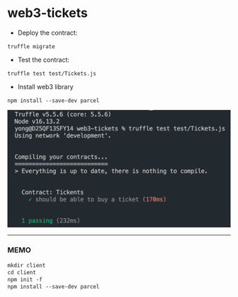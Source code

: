 # web3-tickets

- Deploy the contract:
```linux
truffle migrate
```

- Test the contract:
```linux
truffle test test/Tickets.js
```

- Install web3 library
```linux
npm install --save-dev parcel
```

<img src="https://github.com/hyc0812/web3-tickets/blob/master/pics/related_with_test_result.png" alt="drawing" width="600"/>

---
### MEMO
```linux
mkdir client
cd client
npm init -f
npm install --save-dev parcel